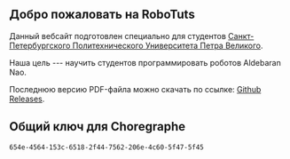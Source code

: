 ## Добро пожаловать на RoboTuts

Данный вебсайт подготовлен специально для студентов [Санкт-Петербургского Политехнического Университета Петра Великого](http://www.spbstu.ru/).

Наша цель --- научить студентов программировать роботов Aldebaran Nao.

Последнюю версию PDF-файла можно скачать по ссылке: [Github Releases](https://github.com/robotuts/nao-tutorials-book/releases/latest/).

## Общий ключ для Choregraphe

```
654e-4564-153c-6518-2f44-7562-206e-4c60-5f47-5f45
```
